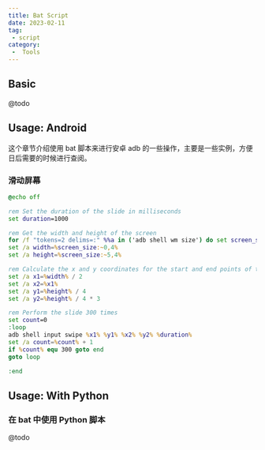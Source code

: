 ```yaml
---
title: Bat Script
date: 2023-02-11
tag:
 - script
category:
 -  Tools
---
```


## Basic


@todo

## Usage: Android

这个章节介绍使用 bat 脚本来进行安卓 adb 的一些操作，主要是一些实例，方便日后需要的时候进行查阅。

### 滑动屏幕

```bat
@echo off

rem Set the duration of the slide in milliseconds
set duration=1000

rem Get the width and height of the screen
for /f "tokens=2 delims=:" %%a in ('adb shell wm size') do set screen_size=%%a
set /a width=%screen_size:~0,4%
set /a height=%screen_size:~5,4%

rem Calculate the x and y coordinates for the start and end points of the slide
set /a x1=%width% / 2
set /a x2=%x1%
set /a y1=%height% / 4
set /a y2=%height% / 4 * 3

rem Perform the slide 300 times
set count=0
:loop
adb shell input swipe %x1% %y1% %x2% %y2% %duration%
set /a count=%count% + 1
if %count% equ 300 goto end
goto loop

:end
```

## Usage: With Python

### 在 bat 中使用 Python 脚本

@todo